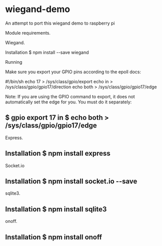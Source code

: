 # wiegand-demo
An attempt to port this wiegand demo to raspberry pi

Module requirements.

Wiegand.

Installation
$ npm install --save wiegand

Running

Make sure you export your GPIO pins according to the epoll docs:

#!/bin/sh 
echo 17 > /sys/class/gpio/export
echo in > /sys/class/gpio/gpio17/direction
echo both > /sys/class/gpio/gpio17/edge

Note: If you are using the GPIO command to export, it does not automatically set the edge for you. You must do it separately:

$ gpio export 17 in
$ echo both > /sys/class/gpio/gpio17/edge
-----------------------------------------

Express.

Installation
$ npm install express
-----------------------------------------

Socket.io

Installation
$ npm install socket.io --save
-----------------------------------------
sqlite3.

Installation
$ npm install sqlite3
-----------------------------------------
onoff.

Installation
$ npm install onoff
-----------------------------------------
